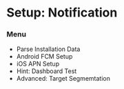 # Setup: Notification

### Menu

* Parse Installation Data
* Android FCM Setup
* iOS APN Setup
* Hint: Dashboard Test
* Advanced: Target Segmemtation



